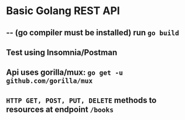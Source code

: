 # Basic Golang REST API

--
(go compiler must be installed)
run `go build`
--
Test using Insomnia/Postman
--
Api uses gorilla/mux:
`go get -u github.com/gorilla/mux`
--
`HTTP GET, POST, PUT, DELETE` methods to resources at endpoint `/books`
--
